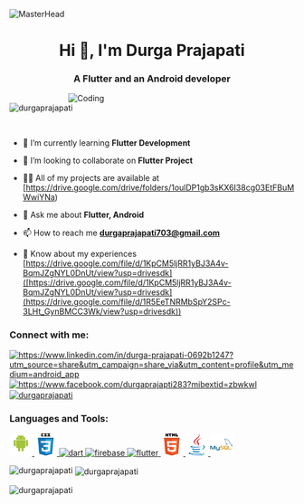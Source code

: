 ![MasterHead](https://www.chiefdisruptor.com/hubfs/Untitled%20design-1.gif)
<h1 align="center">Hi 👋, I'm Durga Prajapati</h1>
<h3 align="center">A Flutter and an Android developer</h3>
<img align="right" alt="Coding" width="400" src="https://user-images.githubusercontent.com/95478989/198955082-6e78ebb5-e1e4-49f9-8d32-6e5af3984dcd.gif">

<p align="left"> <img src="https://komarev.com/ghpvc/?username=durgaprajapati&label=Profile%20views&color=0e75b6&style=flat" alt="durgaprajapati" /> </p>

<p align="left"> <a href="https://twitter.com/" target="blank"><img src="https://img.shields.io/twitter/follow/?logo=twitter&style=for-the-badge" alt="" /></a> </p>

- 🌱 I’m currently learning **Flutter Development**

- 👯 I’m looking to collaborate on **Flutter Project**

- 👨‍💻 All of my projects are available at [https://drive.google.com/drive/folders/1oulDP1gb3sKX6I38cg03EtFBuMWwiYNa)

- 💬 Ask me about **Flutter, Android**

- 📫 How to reach me **durgaprajapati703@gmail.com**

- 📄 Know about my experiences [https://drive.google.com/file/d/1KpCM5ljRR1yBJ3A4v-BqmJZgNYL0DnUt/view?usp=drivesdk]([https://drive.google.com/file/d/1KpCM5ljRR1yBJ3A4v-BqmJZgNYL0DnUt/view?usp=drivesdk](https://drive.google.com/file/d/1R5EeTNRMbSpY2SPc-3LHt_GynBMCC3Wk/view?usp=drivesdk))

<h3 align="left">Connect with me:</h3>
<p align="left">
<a href="https://linkedin.com/in/https://www.linkedin.com/in/durga-prajapati-0692b1247" target="blank"><img align="center" src="https://raw.githubusercontent.com/rahuldkjain/github-profile-readme-generator/master/src/images/icons/Social/linked-in-alt.svg" alt="https://www.linkedin.com/in/durga-prajapati-0692b1247?utm_source=share&utm_campaign=share_via&utm_content=profile&utm_medium=android_app" height="30" width="40" /></a>
<a href="https://fb.com/https://www.facebook.com/durgaprajapti283?mibextid=zbwkwl" target="blank"><img align="center" src="https://raw.githubusercontent.com/rahuldkjain/github-profile-readme-generator/master/src/images/icons/Social/facebook.svg" alt="https://www.facebook.com/durgaprajapti283?mibextid=zbwkwl" height="30" width="40" /></a>
<a href="https://instagram.com/@durgaprajapati" target="blank"><img align="center" src="https://raw.githubusercontent.com/rahuldkjain/github-profile-readme-generator/master/src/images/icons/Social/instagram.svg" alt="durgaprajapati" height="30" width="40" /></a>
</p>

<h3 align="left">Languages and Tools:</h3>
<p align="left"> <a href="https://developer.android.com" target="_blank" rel="noreferrer"> <img src="https://raw.githubusercontent.com/devicons/devicon/master/icons/android/android-original-wordmark.svg" alt="android" width="40" height="40"/> </a> <a href="https://www.w3schools.com/css/" target="_blank" rel="noreferrer"> <img src="https://raw.githubusercontent.com/devicons/devicon/master/icons/css3/css3-original-wordmark.svg" alt="css3" width="40" height="40"/> </a> <a href="https://dart.dev" target="_blank" rel="noreferrer"> <img src="https://www.vectorlogo.zone/logos/dartlang/dartlang-icon.svg" alt="dart" width="40" height="40"/> </a> <a href="https://firebase.google.com/" target="_blank" rel="noreferrer"> <img src="https://www.vectorlogo.zone/logos/firebase/firebase-icon.svg" alt="firebase" width="40" height="40"/> </a> <a href="https://flutter.dev" target="_blank" rel="noreferrer"> <img src="https://www.vectorlogo.zone/logos/flutterio/flutterio-icon.svg" alt="flutter" width="40" height="40"/> </a> <a href="https://www.w3.org/html/" target="_blank" rel="noreferrer"> <img src="https://raw.githubusercontent.com/devicons/devicon/master/icons/html5/html5-original-wordmark.svg" alt="html5" width="40" height="40"/> </a> <a href="https://www.java.com" target="_blank" rel="noreferrer"> <img src="https://raw.githubusercontent.com/devicons/devicon/master/icons/java/java-original.svg" alt="java" width="40" height="40"/> </a> <a href="https://www.mysql.com/" target="_blank" rel="noreferrer"> <img src="https://raw.githubusercontent.com/devicons/devicon/master/icons/mysql/mysql-original-wordmark.svg" alt="mysql" width="40" height="40"/> </a> </p>

<p><img align="left" src="https://github-readme-stats.vercel.app/api/top-langs?username=durgaprajapati&show_icons=true&locale=en&layout=compact" alt="durgaprajapati" /></p>

<p>&nbsp;<img align="center" src="https://github-readme-stats.vercel.app/api?username=durgaprajapati&show_icons=true&locale=en" alt="durgaprajapati" /></p>

<p><img align="center" src="https://github-readme-streak-stats.herokuapp.com/?user=durgaprajapati&" alt="durgaprajapati" /></p>
